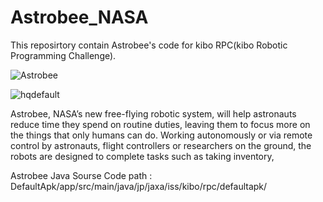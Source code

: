 # Astrobee_NASA

This reposirtory contain Astrobee's code for kibo RPC(kibo Robotic Programming Challenge).


![Astrobee](https://user-images.githubusercontent.com/59665707/98366721-759a4500-2002-11eb-99f2-079e9e34fc58.jpeg)


![hqdefault](https://user-images.githubusercontent.com/59665707/98367540-cbbbb800-2003-11eb-907e-82ec5286fb8a.jpg)




Astrobee, NASA’s new free-flying robotic system, will help astronauts reduce time they spend on routine duties, leaving them to focus more on the things that only humans can do. Working autonomously or via remote control by astronauts, flight controllers or researchers on the ground, the robots are designed to complete tasks such as taking inventory,

Astrobee Java Sourse Code path :
DefaultApk/app/src/main/java/jp/jaxa/iss/kibo/rpc/defaultapk/
